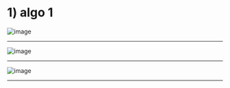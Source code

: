# 1) algo 1 <br/>

![image](https://github.com/sandeeptemp11/mystuff/assets/134224176/821e3e73-a7fd-4cde-a471-a50842cd3101) <br/>
______________________________________________________________________________________________________________
![image](https://github.com/sandeeptemp11/mystuff/assets/134224176/1d4ee1f2-403c-4d06-835a-ea734d9c21d3) <br/>
______________________________________________________________________________________________________________
![image](https://github.com/sandeeptemp11/mystuff/assets/134224176/81e96040-7767-48f6-bc7c-580854fb930b) <br/>
______________________________________________________________________________________________________________

